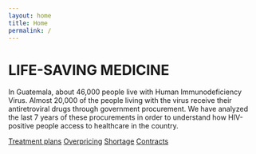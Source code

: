 ```yaml
---
layout: home
title: Home
permalink: /
---
```


# LIFE-SAVING MEDICINE

In Guatemala, about 46,000 people live with Human Immunodeficiency Virus. Almost 20,000 of the people living with the virus receive their antiretroviral drugs through government procurement. We have analyzed the last 7 years of these procurements in order to understand how HIV-positive people access to healthcare in the country.

[Treatment plans](link)
[Overpricing](link)
[Shortage](link)
[Contracts](link)
